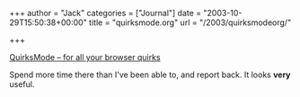 +++
author = "Jack"
categories = ["Journal"]
date = "2003-10-29T15:50:38+00:00"
title = "quirksmode.org"
url = "/2003/quirksmodeorg/"

+++

[QuirksMode &#8211; for all your browser quirks][1]

Spend more time there than I've been able to, and report back. It looks **very** useful.

 [1]: http://www.quirksmode.org/ "QuirksMode - for all your browser quirks"